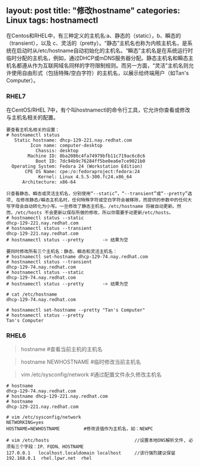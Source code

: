 layout: post
title:  "修改hostname"
categories: Linux
tags: hostnamectl
---

在Centos和RHEL中，有三种定义的主机名:a、静态的（static），b、瞬态的（transient），以及 c、灵活的（pretty）。“静态”主机名也称为内核主机名，是系统在启动时从/etc/hostname自动初始化的主机名。“瞬态”主机名是在系统运行时临时分配的主机名，例如，通过DHCP或mDNS服务器分配。静态主机名和瞬态主机名都遵从作为互联网域名同样的字符限制规则。而另一方面，“灵活”主机名则允许使用自由形式（包括特殊/空白字符）的主机名，以展示给终端用户（如Tan's Computer）。

### RHEL7

在CentOS/RHEL 7中，有个叫hostnamectl的命令行工具，它允许你查看或修改与主机名相关的配置。

```
要查看主机名相关的设置：
# hostnamectl status 
   Static hostname: dhcp-129-221.nay.redhat.com
         Icon name: computer-desktop
           Chassis: desktop
        Machine ID: 8ba2086c4fa74979bfb11c719ac6c8c6
           Boot ID: 7dc94b9c76284ff5be0ea6e7ce9021b0
  Operating System: Fedora 24 (Workstation Edition)
       CPE OS Name: cpe:/o:fedoraproject:fedora:24
            Kernel: Linux 4.5.5-300.fc24.x86_64
      Architecture: x86-64

只查看静态、瞬态或灵活主机名，分别使用“--static”，“--transient”或“--pretty”选项, 在修改静态/瞬态主机名时，任何特殊字符或空白字符会被移除，而提供的参数中的任何大写字母会自动转化为小写。一旦修改了静态主机名，/etc/hostname 将被自动更新。然而，/etc/hosts 不会更新以保存所做的修改，所以你需要手动更新/etc/hosts。
# hostnamectl status --static
dhcp-129-221.nay.redhat.com
# hostnamectl status --transient
dhcp-129-221.nay.redhat.com
# hostnamectl status --pretty       -> 结果为空

要同时修改所有三个主机名：静态、瞬态和灵活主机名：
# hostnamectl set-hostname dhcp-129-74.nay.redhat.com
# hostnamectl status --transient
dhcp-129-74.nay.redhat.com
# hostnamectl status --static
dhcp-129-74.nay.redhat.com
# hostnamectl status --pretty       -> 结果为空

# cat /etc/hostname
dhcp-129-74.nay.redhat.com

# hostnamectl set-hostname --pretty "Tan's Computer"
# hostnamectl status --pretty
Tan's Computer
```

### RHEL6

> hostname                 #查看当前主机的主机名

> hostname NEWHOSTNAME     #临时修改当前主机名

> vim /etc/sysconfig/network    #通过配置文件永久修改主机名
                  
```
# hostname
dhcp-129-74.nay.redhat.com
# hostname dhcp-129-221.nay.redhat.com
# hostname
dhcp-129-221.nay.redhat.com

# vim /etc/sysconfig/network
NETWORKING=yes
HOSTNAME=NEWHOSTNAME         #修改该值作为主机名，如：NEWPC

# vim /etc/hosts                                //设置本地DNS解析文件, 必须有三个字段：IP、FQDN、HOSTNAME
127.0.0.1   localhost.localdomain localhost     //该行强烈建议保留
192.168.0.1  rhel.lpwr.net  rhel
```
